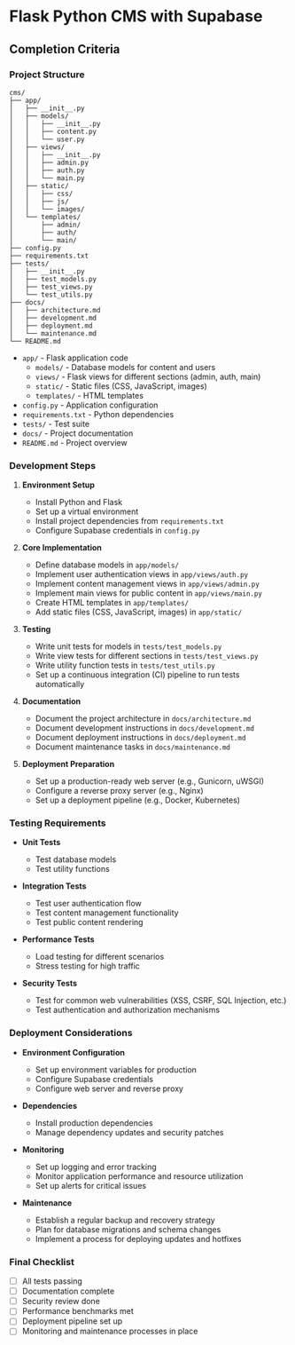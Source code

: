 # Flask Python CMS with Supabase

## Completion Criteria

### Project Structure

```
cms/
├── app/
│   ├── __init__.py
│   ├── models/
│   │   ├── __init__.py
│   │   ├── content.py
│   │   └── user.py
│   ├── views/
│   │   ├── __init__.py
│   │   ├── admin.py
│   │   ├── auth.py
│   │   └── main.py
│   ├── static/
│   │   ├── css/
│   │   ├── js/
│   │   └── images/
│   └── templates/
│       ├── admin/
│       ├── auth/
│       └── main/
├── config.py
├── requirements.txt
├── tests/
│   ├── __init__.py
│   ├── test_models.py
│   ├── test_views.py
│   └── test_utils.py
├── docs/
│   ├── architecture.md
│   ├── development.md
│   ├── deployment.md
│   └── maintenance.md
└── README.md
```

- `app/` - Flask application code
  - `models/` - Database models for content and users
  - `views/` - Flask views for different sections (admin, auth, main)
  - `static/` - Static files (CSS, JavaScript, images)
  - `templates/` - HTML templates
- `config.py` - Application configuration
- `requirements.txt` - Python dependencies
- `tests/` - Test suite
- `docs/` - Project documentation
- `README.md` - Project overview

### Development Steps

1. **Environment Setup**
   - Install Python and Flask
   - Set up a virtual environment
   - Install project dependencies from `requirements.txt`
   - Configure Supabase credentials in `config.py`

2. **Core Implementation**
   - Define database models in `app/models/`
   - Implement user authentication views in `app/views/auth.py`
   - Implement content management views in `app/views/admin.py`
   - Implement main views for public content in `app/views/main.py`
   - Create HTML templates in `app/templates/`
   - Add static files (CSS, JavaScript, images) in `app/static/`

3. **Testing**
   - Write unit tests for models in `tests/test_models.py`
   - Write view tests for different sections in `tests/test_views.py`
   - Write utility function tests in `tests/test_utils.py`
   - Set up a continuous integration (CI) pipeline to run tests automatically

4. **Documentation**
   - Document the project architecture in `docs/architecture.md`
   - Document development instructions in `docs/development.md`
   - Document deployment instructions in `docs/deployment.md`
   - Document maintenance tasks in `docs/maintenance.md`

5. **Deployment Preparation**
   - Set up a production-ready web server (e.g., Gunicorn, uWSGI)
   - Configure a reverse proxy server (e.g., Nginx)
   - Set up a deployment pipeline (e.g., Docker, Kubernetes)

### Testing Requirements

- **Unit Tests**
  - Test database models
  - Test utility functions

- **Integration Tests**
  - Test user authentication flow
  - Test content management functionality
  - Test public content rendering

- **Performance Tests**
  - Load testing for different scenarios
  - Stress testing for high traffic

- **Security Tests**
  - Test for common web vulnerabilities (XSS, CSRF, SQL Injection, etc.)
  - Test authentication and authorization mechanisms

### Deployment Considerations

- **Environment Configuration**
  - Set up environment variables for production
  - Configure Supabase credentials
  - Configure web server and reverse proxy

- **Dependencies**
  - Install production dependencies
  - Manage dependency updates and security patches

- **Monitoring**
  - Set up logging and error tracking
  - Monitor application performance and resource utilization
  - Set up alerts for critical issues

- **Maintenance**
  - Establish a regular backup and recovery strategy
  - Plan for database migrations and schema changes
  - Implement a process for deploying updates and hotfixes

### Final Checklist

- [ ] All tests passing
- [ ] Documentation complete
- [ ] Security review done
- [ ] Performance benchmarks met
- [ ] Deployment pipeline set up
- [ ] Monitoring and maintenance processes in place